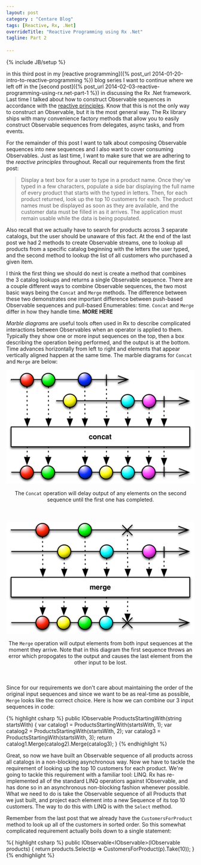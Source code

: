 ```yaml
---
layout: post
category : "Centare Blog"
tags: [Reactive, Rx, .Net]
overrideTitle: "Reactive Programming using Rx .Net"
tagline: Part 2

---
```

{% include JB/setup %}

in this third post in my [reactive programming]({% post_url 2014-01-20-intro-to-reactive-programming %}) blog series I want to continue where we left off in the [second post]({% post_url 2014-02-03-reactive-programming-using-rx.net-part-1 %}) in discussing the Rx .Net framework.  Last time I talked about how to construct Observable sequences in accordance with the [reactive principles](http://reactivemanifesto.org).  Know that this is not the only way to construct an Observable, but it is the most general way.  The Rx library ships with many convenience factory methods that allow you to easily construct Observable sequences from delegates, async tasks, and from events.

<!--excerpt-->

For the remainder of this post I want to talk about composing Observable sequences into new sequences and I also want to cover consuming Observables.  Just as last time, I want to make sure that we are adhering to the *reactive principles* throughout.  Recall our requirements from the first post:

>Display a text box for a user to type in a product name.  Once they've typed in a few characters, populate a side bar displaying the full name of every product that starts with the typed in letters.  Then, for each product returned, look up the top 10 customers for each. The product names must be displayed as soon as they are available, and the customer data must be filled in as it arrives.  The application must remain usable while the data is being populated.

Also recall that we actually have to search for products across 3 separate catalogs, but the user should be unaware of this fact.  At the end of the last post we had 2 methods to create Observable streams, one to lookup all products from a specific catalog beginning with the letters the user typed, and the second method to lookup the list of all customers who purchased a given item.

I think the first thing we should do next is create a method that combines the 3 catalog lookups and returns a single Observable sequence.  There are a couple different ways to combine Observable sequences, the two most basic ways being the `Concat` and `Merge` methods.  The difference between these two demonstrates one important difference between push-based Observable sequences and pull-based Enumerables: time.  `Concat` and `Merge` differ in how they handle time.  **MORE HERE**

*Marble diagrams* are useful tools often used in Rx to describe complicated interactions between Observables when an operator is applied to them.  Typically they show one or more input sequences on the top, then a box describing the operation being performed, and the output is at the bottom.  Time advances horizontally from left to right and elements that appear vertically aligned happen at the same time.  The marble diagrams for `Concat` and `Merge` are below:

<div class="row">
<div class="col-md-10 col-sm-12" style="margin-bottom: 50px;">
  <img class="img-responsive" src="/images/marble-diagram-concat.png" alt="Concat Marble Diagram">
  <p style="text-align: center;">The <code>Concat</code> operation will delay output of any elements on the second sequence until the first one has completed.</p>
</div>
<div class="col-md-10 col-xs-12" style="margin-bottom: 50px;">
  <img class="img-responsive" src="/images/marble-diagram-merge.png" alt="Merge Marble Diagram">
  <p style="text-align: center;">The <code>Merge</code> operation will output elements from both input sequences at the moment they arrive.  Note that in this diagram the first sequence throws an error which propogates to the output and causes the last element from the other input to be lost.</p>
</div>
</div>

Since for our requirements we don't care about maintaining the order of the original input sequences and since we want to be as real-time as possible, `Merge` looks like the correct choice.  Here is how we can combine our 3 input sequences in code:

{% highlight csharp %}
public IObservable<Product> ProductsStartingWith(string startsWith)
{
  var catalog1 = ProductsStartingWith(startsWith, 1);
  var catalog2 = ProductsStartingWith(startsWith, 2);
  var catalog3 = ProductsStartingWith(startsWith, 3);
  return catalog1.Merge(catalog2).Merge(catalog3);
}
{% endhighlight %}

Great, so now we have built an Observable sequence of all products across all catalogs in a non-blocking asynchronous way.  Now we have to tackle the requirement of looking up the top 10 customers for each product.  We're going to tackle this requirement with a familiar tool: LINQ.  Rx has re-implemented all of the standard LINQ operatiors against IObservable, and has done so in an asynchronous non-blocking fashion whenever possible.  What we need to do is take the Observable sequence of all Products that we just built, and project each element into a new Sequence of its top 10 customers.  The way to do this with LINQ is with the `Select` method.

Remember from the last post that we already have the `CustomersForProduct` method to look up all of the customers in sorted order.  So this somewhat complicated requirement actually boils down to a single statement:

%{ highlight csharp %}
public IObservable<IObservable<Customer>>(IObservable<Product> products)
{
  return products.Select(p => CustomersForProduct(p).Take(10));
}
{% endhighlight %}

